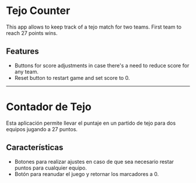 # Tejo Counter

This app allows to keep track of a tejo match for two teams. First team to reach 27 points wins.

## Features

- Buttons for score adjustments in case there's a need to reduce score for any team.
- Reset button to restart game and set score to 0.

<hr>

# Contador de Tejo

Esta aplicación permite llevar el puntaje en un partido de tejo para dos equipos jugando a 27 puntos.

## Características

- Botones para realizar ajustes en caso de que sea necesario restar puntos para cualquier equipo.
- Botón para reanudar el juego y retornar los marcadores a 0.
